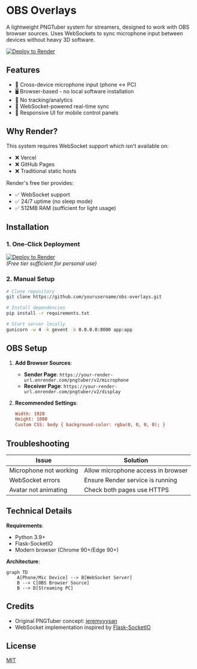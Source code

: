 # OBS Overlays

A lightweight PNGTuber system for streamers, designed to work with OBS browser sources. Uses WebSockets to sync microphone input between devices without heavy 3D software.

[![Deploy to Render](https://render.com/images/deploy-to-render-button.svg)](https://render.com/deploy)

## Features

- 🎤 Cross-device microphone input (phone ↔ PC)
- 🖥️ Browser-based - no local software installation
- 🚫 No tracking/analytics
- 🔌 WebSocket-powered real-time sync
- 📱 Responsive UI for mobile control panels

## Why Render?

This system requires WebSocket support which isn't available on:
- ❌ Vercel
- ❌ GitHub Pages
- ❌ Traditional static hosts

Render's free tier provides:
- ✅ WebSocket support
- ✅ 24/7 uptime (no sleep mode)
- ✅ 512MB RAM (sufficient for light usage)

## Installation

### 1. One-Click Deployment
[![Deploy to Render](https://render.com/images/deploy-to-render-button.svg)](https://render.com/deploy)  
*(Free tier sufficient for personal use)*

### 2. Manual Setup
```bash
# Clone repository
git clone https://github.com/yourusername/obs-overlays.git

# Install dependencies
pip install -r requirements.txt

# Start server locally
gunicorn -w 4 -k gevent -b 0.0.0.0:8000 app:app
```

## OBS Setup

1. **Add Browser Sources**:
   - **Sender Page**: `https://your-render-url.onrender.com/pngtuber/v2/microphone`
   - **Receiver Page**: `https://your-render-url.onrender.com/pngtuber/v2/display`

2. **Recommended Settings**:
   ```ini
   Width: 1920
   Height: 1080
   Custom CSS: body { background-color: rgba(0, 0, 0, 0); }
   ```

## Troubleshooting

| Issue                          | Solution                          |
|--------------------------------|-----------------------------------|
| Microphone not working         | Allow microphone access in browser|
| WebSocket errors               | Ensure Render service is running  |
| Avatar not animating           | Check both pages use HTTPS        |

## Technical Details

**Requirements**:
- Python 3.9+
- Flask-SocketIO
- Modern browser (Chrome 90+/Edge 90+)

**Architecture**:
```mermaid
graph TD
    A[Phone/Mic Device] --> B[WebSocket Server]
    B --> C[OBS Browser Source]
    B --> D[Streaming PC]
```

## Credits

- Original PNGTuber concept: [jeremyyysan](https://jeremyyysan.gumroad.com/l/abvbr)
- WebSocket implementation inspired by [Flask-SocketIO](https://flask-socketio.readthedocs.io/)

## License

[MIT](https://choosealicense.com/licenses/mit/)
